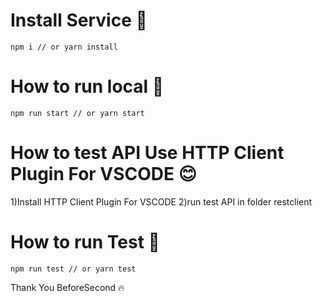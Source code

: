 # Install Service 🎉

`npm i // or yarn install`

# How to run local 🚀

`npm run start // or yarn start`

# How to test API Use HTTP Client Plugin For VSCODE 😊

1)Install HTTP Client Plugin For VSCODE
2)run test API in folder restclient

# How to run Test 🧪

`npm run test // or yarn test`

Thank You
BeforeSecond 🔥
